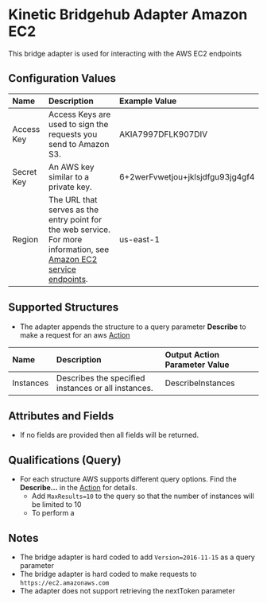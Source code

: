 # Kinetic Bridgehub Adapter Amazon EC2
This bridge adapter is used for interacting with the AWS EC2 endpoints

## Configuration Values
| Name                   | Description | Example Value |
| :---------------------- | :------------------------- | :------------------------- |
| Access Key        | Access Keys are used to sign the requests you send to Amazon S3. | AKIA7997DFLK907DIV |
| Secret Key        | An AWS key similar to a private key. | 6+2werFvwetjou+jklsjdfgu93jg4gf4 |
| Region          | The URL that serves as the entry point for the web service. For more information, see [Amazon EC2 service endpoints](https://docs.aws.amazon.com/AWSEC2/latest/APIReference/Using_Endpoints.html). | us-east-1 |

## Supported Structures
* The adapter appends the structure to a query parameter **Describe** to make a request for an aws [Action](https://docs.aws.amazon.com/AWSEC2/latest/APIReference/API_Operations.html)

| Name      | Description                                         | Output Action Parameter Value |
|:----------|:----------------------------------------------------|:------------------------------|
| Instances | Describes the specified instances or all instances. | DescribeInstances             |

## Attributes and Fields
* If no fields are provided then all fields will be returned.

## Qualifications (Query)
* For each structure AWS supports different query options.  Find the **Describe...** in the [Action](https://docs.aws.amazon.com/AWSEC2/latest/APIReference/API_Operations.html) for details.
  * Add `MaxResults=10` to the query so that the number of instances will be limited to 10
  * To perform a 


## Notes
* The bridge adapter is hard coded to add `Version=2016-11-15` as a query parameter
* The bridge adapter is hard coded to make requests to `https://ec2.amazonaws.com`
* The adapter does not support retrieving the nextToken parameter